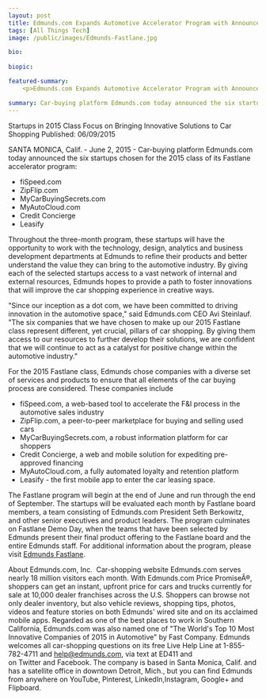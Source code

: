 ```yaml
---
layout: post
title: Edmunds.com Expands Automotive Accelerator Program with Announcement of 2015
tags: [All Things Tech]
image: /public/images/Edmunds-Fastlane.jpg

bio:
 
biopic:

featured-summary:
    <p>Edmunds.com Expands Automotive Accelerator Program with Announcement of 2015.</p>

summary: Car-buying platform Edmunds.com today announced the six startups chosen for the 2015 class of its Fastlane accelerator program. 
---
```

Startups in 2015 Class Focus on Bringing Innovative Solutions to Car Shopping
Published: 06/09/2015 

SANTA MONICA, Calif. - June 2, 2015 - Car-buying platform Edmunds.com today announced the six startups chosen for the 2015 class of its Fastlane accelerator program:

* fiSpeed.com
* ZipFlip.com
* MyCarBuyingSecrets.com
* MyAutoCloud.com
* Credit Concierge
* Leasify

Throughout the three-month program, these startups will have the opportunity to work with the technology, design, analytics and business development departments at Edmunds to refine their products and better understand the value they can bring to the automotive industry. By giving each of the selected startups access to a vast network of internal and external resources, Edmunds hopes to provide a path to foster innovations that will improve the car shopping experience in creative ways.

"Since our inception as a dot com, we have been committed to driving innovation in the automotive space," said Edmunds.com CEO Avi Steinlauf. "The six companies that we have chosen to make up our 2015 Fastlane class represent different, yet crucial, pillars of car shopping. By giving them access to our resources to further develop their solutions, we are confident that we will continue to act as a catalyst for positive change within the automotive industry."

For the 2015 Fastlane class, Edmunds chose companies with a diverse set of services and products to ensure that all elements of the car buying process are considered. These companies include

* fiSpeed.com, a web-based tool to accelerate the F&I process in the automotive sales industry
* ZipFlip.com, a peer-to-peer marketplace for buying and selling used cars
* MyCarBuyingSecrets.com, a robust information platform for car shoppers
* Credit Concierge, a web and mobile solution for expediting pre-approved financing
* MyAutoCloud.com, a fully automated loyalty and retention platform
* Leasify - the first mobile app to enter the car leasing space.

The Fastlane program will begin at the end of June and run through the end of September. The startups will be evaluated each month by Fastlane board members, a team consisting of Edmunds.com President Seth Berkowitz, and other senior executives and product leaders. The program culminates on Fastlane Demo Day, when the teams that have been selected by Edmunds present their final product offering to the Fastlane board and the entire Edmunds staff. For additional information about the program, please visit [Edmunds Fastlane](http://www.fastlaneaccelerator.com/). 

About Edmunds.com, Inc. 
Car-shopping website Edmunds.com serves nearly 18 million visitors each month. With Edmunds.com Price PromiseÂ®, shoppers can get an instant, upfront price for cars and trucks currently for sale at 10,000 dealer franchises across the U.S. Shoppers can browse not only dealer inventory, but also vehicle reviews, shopping tips, photos, videos and feature stories on both Edmunds' wired site and on its acclaimed mobile apps. Regarded as one of the best places to work in Southern California, Edmunds.com was also named one of "The World's Top 10 Most Innovative Companies of 2015 in Automotive" by Fast Company. Edmunds welcomes all car-shopping questions on its free Live Help Line at 1-855-782-4711 and help@edmunds.com, via text at ED411 and on Twitter and Facebook. The company is based in Santa Monica, Calif. and has a satellite office in downtown Detroit, Mich., but you can find Edmunds from anywhere on YouTube, Pinterest, LinkedIn,Instagram, Google+ and Flipboard.

